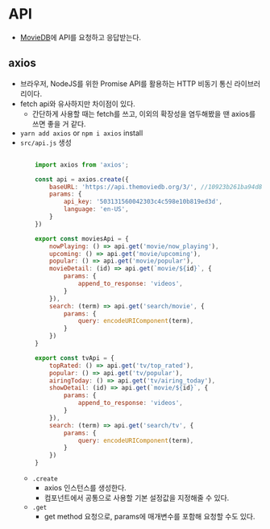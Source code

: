 # API
- [MovieDB](https://www.themoviedb.org/settings/api?language=ko)에 API를 요청하고 응답받는다.

## axios
- 브라우저, NodeJS를 위한 Promise API를 활용하는 HTTP 비동기 통신 라이브러리이다.
- fetch api와 유사하지만 차이점이 있다.
  - 간단하게 사용할 때는 fetch를 쓰고, 이외의 확장성을 염두해봤을 땐 axios를 쓰면 좋을 거 같다.
- `yarn add axios` or `npm i axios` install
- `src/api.js` 생성
    ```js

        import axios from 'axios';

        const api = axios.create({
            baseURL: 'https://api.themoviedb.org/3/', //10923b261ba94d897ac6b81148314a3f
            params: {
                api_key: '503131560042303c4c598e10b819ed3d',
                language: 'en-US',
            }
        })

        export const moviesApi = {
            nowPlaying: () => api.get('movie/now_playing'),
            upcoming: () => api.get('movie/upcoming'),
            popular: () => api.get('movie/popular'),
            movieDetail: (id) => api.get(`movie/${id}`, {
                params: {
                    append_to_response: 'videos',
                }
            }),
            search: (term) => api.get('search/movie', {
                params: {
                    query: encodeURIComponent(term),
                }
            })
        }

        export const tvApi = {
            topRated: () => api.get('tv/top_rated'),
            popular: () => api.get('tv/popular'),
            airingToday: () => api.get('tv/airing_today'),
            showDetail: (id) => api.get(`movie/${id}`, {
                params: {
                    append_to_response: 'videos',
                }
            }),
            search: (term) => api.get('search/tv', {
                params: {
                    query: encodeURIComponent(term),
                }
            })
        }

    ```
    - `.create`
      - axios 인스턴스를 생성한다.
      - 컴포넌트에서 공통으로 사용할 기본 설정값을 지정해줄 수 있다.
    - `.get`
      - get method 요청으로, params에 매개변수를 포함해 요청할 수도 있다.

